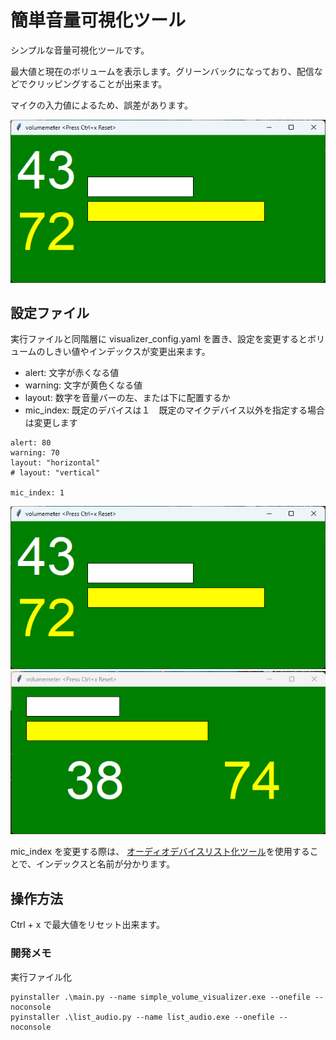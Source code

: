 # 簡単音量可視化ツール
シンプルな音量可視化ツールです。

最大値と現在のボリュームを表示します。グリーンバックになっており、配信などでクリッピングすることが出来ます。

マイクの入力値によるため、誤差があります。

![実行イメージ](image/horizontal.png)

## 設定ファイル

実行ファイルと同階層に visualizer_config.yaml を置き、設定を変更するとボリュームのしきい値やインデックスが変更出来ます。

- alert: 文字が赤くなる値
- warning: 文字が黄色くなる値
- layout: 数字を音量バーの左、または下に配置するか
- mic_index: 既定のデバイスは１　既定のマイクデバイス以外を指定する場合は変更します

```
alert: 80
warning: 70
layout: "horizontal"
# layout: "vertical"

mic_index: 1
```

![横配置](image/horizontal.png) ![縦配置](image/vertical.png)

mic_index を変更する際は、 [オーディオデバイスリスト化ツール](./bin/list_audio.exe)を使用することで、インデックスと名前が分かります。

## 操作方法
Ctrl + x で最大値をリセット出来ます。

### 開発メモ
実行ファイル化
```
pyinstaller .\main.py --name simple_volume_visualizer.exe --onefile --noconsole
pyinstaller .\list_audio.py --name list_audio.exe --onefile --noconsole
```
